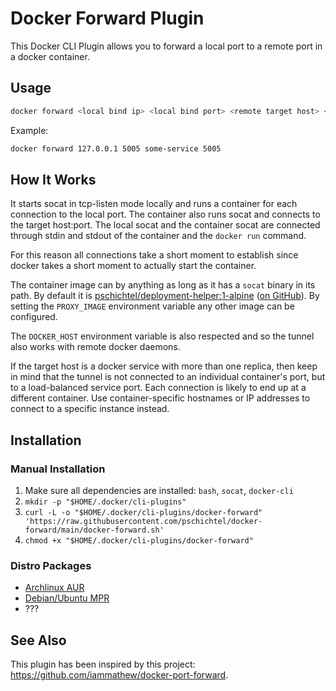 Docker Forward Plugin
=====================

This Docker CLI Plugin allows you to forward a local port to a remote port in a docker container.

Usage
-----

```bash
docker forward <local bind ip> <local bind port> <remote target host> <remote target port> [optional docker network name]
```

Example:

```bash
docker forward 127.0.0.1 5005 some-service 5005
```

How It Works
------------

It starts socat in tcp-listen mode locally and runs a container for each connection to the local port. The container also runs socat and connects to the target host:port. The local socat and the container socat are connected through stdin and stdout of the container and the `docker run` command.

For this reason all connections take a short moment to establish since docker takes a short moment to actually start the container.

The container image can by anything as long as it has a `socat` binary in its path. By default it is [pschichtel/deployment-helper:1-alpine](https://hub.docker.com/r/pschichtel/deployment-helper) ([on GitHub](https://github.com/pschichtel/deployment-helper-docker)). By setting the `PROXY_IMAGE` environment variable any other image can be configured.

The `DOCKER_HOST` environment variable is also respected and so the tunnel also works with remote docker daemons.

If the target host is a docker service with more than one replica, then keep in mind that the tunnel is not connected to an individual container's port, but to a load-balanced service port. Each connection is likely to end up at a different container. Use container-specific hostnames or IP addresses to connect to a specific instance instead.

Installation
------------

### Manual Installation

1. Make sure all dependencies are installed: `bash`, `socat`, `docker-cli`
2. `mkdir -p "$HOME/.docker/cli-plugins"`
3. `curl -L -o "$HOME/.docker/cli-plugins/docker-forward" 'https://raw.githubusercontent.com/pschichtel/docker-forward/main/docker-forward.sh'`
4. `chmod +x "$HOME/.docker/cli-plugins/docker-forward"`

### Distro Packages

* [Archlinux AUR](https://aur.archlinux.org/packages/docker-forward)
* [Debian/Ubuntu MPR](https://mpr.makedeb.org/packages/docker-forward)
* ???

See Also
--------

This plugin has been inspired by this project: https://github.com/iammathew/docker-port-forward.
